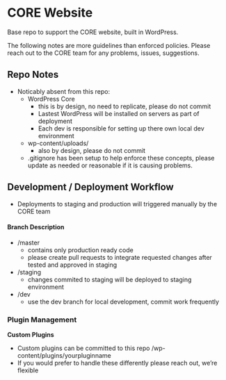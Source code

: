 # CORE Website

Base repo to support the CORE website, built in WordPress.

The following notes are more guidelines than enforced policies. Please reach out to the CORE team for any problems, issues, suggestions.

## Repo Notes

- Noticably absent from this repo:
    - WordPress Core
        - this is by design, no need to replicate, please do not commit
        - Lastest WordPress will be installed on servers as part of deployment
        - Each dev is responsible for setting up there own local dev environment
    - wp-content/uploads/
        - also by design, please do not commit
    - .gitignore has been setup to help enforce these concepts, please update as needed or reasonable if it is causing problems.

## Development / Deployment Workflow

* Deployments to staging and production will triggered manually by the CORE team

#### Branch Description
* /master 
  * contains only production ready code
  * please create pull requests to integrate requested changes after tested and approved in staging
* /staging 
  * changes commited to staging will be deployed to staging environment
* /dev
  * use the dev branch for local development, commit work frequently

### Plugin Management

**Custom Plugins**

- Custom plugins can be committed to this repo /wp-content/plugins/yourpluginname 
- If you would prefer to handle these differently please reach out, we’re flexible